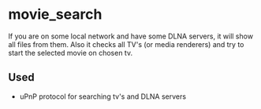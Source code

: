 # movie_search
If you are on some local network and have some DLNA servers, it will show all files from them.
Also it checks all TV's (or media renderers) and try to start the selected movie on chosen tv.

## Used
* uPnP protocol for searching tv's and DLNA servers